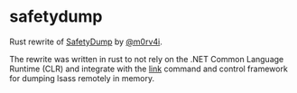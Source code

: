 # safetydump

Rust rewrite of [SafetyDump](https://github.com/m0rv4i/SafetyDump) by [@m0rv4i](https://github.com/m0rv4i/SafetyDump).

The rewrite was written in rust to not rely on the .NET Common Language Runtime (CLR) and integrate with the [link](https://github.com/postrequest/link/) command and control framework for dumping lsass remotely in memory. 

